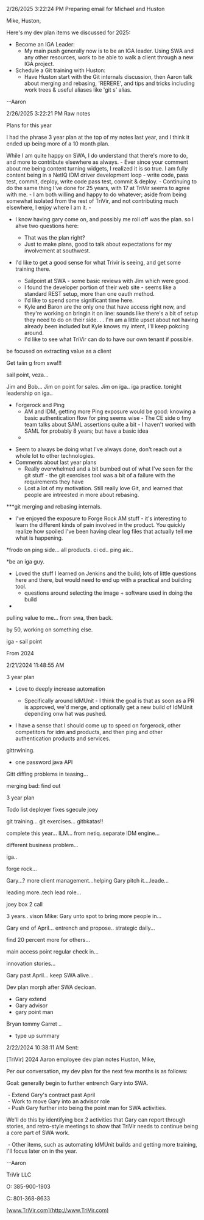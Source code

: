 2/26/2025 3:22:24 PM
Preparing email for Michael and Huston

Mike, Huston,

Here's my dev plan items we discussed for 2025:

* Become an IGA Leader:
	* My main push generally now is to be an IGA leader. Using SWA and any other resources, work to be able to walk a client through a new IGA project.
* Schedule a Git training with Huston:
	* Have Huston start with the Git internals discussion, then Aaron talk about merging and rebasing, 'RERERE', and tips and tricks including work trees & useful aliases like 'git s' alias.	

--Aaron




2/26/2025 3:22:21 PM
Raw notes

Plans for this year

I had the phrase 3 year plan at the top of my notes last year, and I think it ended up being more of a 10 month plan.

While I am quite happy on SWA, I do understand that there's more to do, and more to contribute elsewhere as always.
	 - Ever since your comment about me being content turning widgets, I realized it is so true. I am fully content being in a NetIQ IDM driver development loop - write code, pass test, commit, deploy, write code pass test, commit & deploy.
	 - Continuing to do the same thing I've done for 25 years, with 17 at TriVir seems to agree with me.
	 - I am both willing and happy to do whatever; aside from being somewhat isolated from the rest of TriVir, and not contributing much elsewhere, I enjoy where I am it.
	 - 

* I know having gary come on, and possibly me roll off was the plan. so I ahve two questions here:
	* That was the plan right?
	* Just to make plans, good to talk about expectations for my involvement at southwest.

* I'd like to get a good sense for what Trivir is seeing, and get some training there.
	* Sailpoint at SWA - some basic reviews with Jim which were good.
	* I found the developer portion of their web site - seems like a standard REST setup, more than one oauth method.
	* I'd like to spend some significant time here.
	* Kyle and Baron are the only one that have access right now, and they're working on bringin it on line: sounds like there's a bit of setup they need to do on their side. . . I'm am a little upset about not having already been included but Kyle knows my intent, I'll keep pokcing around.
	* I'd like to see what TriVir can do to have our own tenant if possible.

be focused on extracting value as a client


Get taiin g from swa!!!

sail point, veza... 

Jim and Bob... Jim on point for sales. 
  Jim on iga.. iga practice.
tonight leadership on iga..


* Forgerock and Ping
	* AM and IDM, getting more Ping exposure would be good: knowing a basic authentication flow for ping seems wise - The CE side o fmy team talks about SAML assertions quite a bit  - I haven't worked with SAML for probably 8 years; but have a basic idea
	* 



 - Seem to always be doing what I've always done, don't reach out a whole lot to other technologies.
 - Comments about last year plans
	 - Really overwhelmed and a bit bumbed out of what I've seen for the git stuff - the git exercises tool was a bit of a failure with the requirements they have
	 - Lost a lot of my motivation. Still really love Git, and learned that people are intreested in more about rebasing.


***git merging and rebasing internals.


 - I've enjoyed the exposure to Forge Rock AM stuff - it's interesting to learn the different kinds of pain involved in the product. You quickly realize how spoiled I've been having clear log files that actually tell me what is happening.


*frodo on ping side...
all products.
ci cd..
ping aic..

*be an iga guy.


 - Loved the  stuff I learned on Jenkins and the build; lots of little questions here and there, but would need to end up with a practical and building tool.
	 - questions around selecting the image + software used in doing the build
 - 



pulling value to me... from swa, then back.

by 50, working on something else.

iga - 
sail point











From 2024

2/21/2024 11:48:55 AM

3 year plan

- Love to deeply increase automation
	- Specifically around IdMUnit - I think the goal is that as soon as a PR is approved, we'd merge, and optionally get a new build of IdMUnit depending onw hat was pushed.
     

- I have a sense that I should come up to speed on forgerock, other competitors for idm and products, and then ping and other authentication products and services.

gittrwining.

- one password java API

Gitt diffing problems in teasing...

merging bad: find out 

3 year plan


Todo list deployer fixes sgecule joey

git training... git exercises... gitbkatas!!

complete this year...
ILM... from netiq..separate IDM engine... 

different business problem...

iga.. 

forge rock...

Gary...? more client management...helping Gary pitch it....leade...

leading more..tech lead role...

joey box 2 call

3 years.. vison Mike: Gary unto spot to bring more people in...

Gary end of April... entrench and propose..
  strategic daily...


find 20 percent more for others...

main access point regular check in...

innovation stories...

Gary past April... keep SWA alive...

Dev plan morph after SWA decioan.

- Gary extend
- Gary advisor
- gary point man

Bryan tommy Garret ..

* type up summary



2/22/2024 10:38:11 AM
Sent:

[TriVir] 2024 Aaron employee dev plan notes
Huston, Mike,  
  
Per our conversation, my dev plan for the next few months is as follows:  
  
Goal: generally begin to further entrench Gary into SWA.  
  
 - Extend Gary's contract past April  
 - Work to move Gary into an advisor role  
 - Push Gary further into being the point man for SWA activities.  
  
We'll do this by identifying box 2 activities that Gary can report through stories, and retro-style meetings to show that TriVir needs to continue being a core part of SWA work.  
  
 - Other items, such as automating IdMUnit builds and getting more training, I'll focus later on in the year.  
  

--Aaron

  

TriVir LLC

O: 385-900-1903

C: 801-368-8633

[www.TriVir.com](http://www.TriVir.com)
















